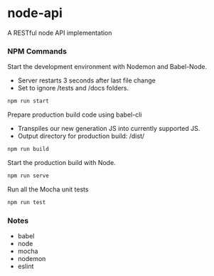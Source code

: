 # node-api
A RESTful node API implementation

### NPM Commands

Start the development environment with Nodemon and Babel-Node.
- Server restarts 3 seconds after last file change
- Set to ignore /tests and /docs folders.
```javascript
npm run start
```
Prepare production build code using babel-cli
- Transpiles our new generation JS into currently supported JS.
- Output directory for production build: /dist/
```javascript
npm run build
```

Start the production build with Node.
```javascript
npm run serve
```
Run all the Mocha unit tests
```javascript
npm run test
```

### Notes

- babel
- node
- mocha
- nodemon
- eslint

